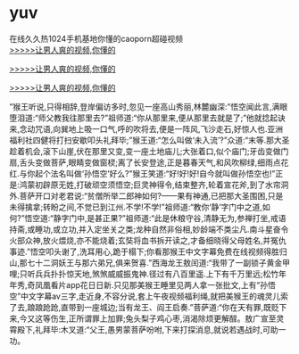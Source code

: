 # yuv
在线久久热1024手机基地你懂的caoporn超碰视频
<br>[>>>>>让男人爽的视频,你懂的](https://dfghjke.com/?tt)

[>>>>>让男人爽的视频,你懂的](https://dfghjke.com/?tt)

[>>>>>让男人爽的视频,你懂的](https://dfghjke.com/?tt)   
    
”猴王听说,只得相辞,登岸偏访多时,忽见一座高山秀丽,林麓幽深:”悟空闻此言,满眼堕泪道:“师父教我往那里去?”祖师道:“你从那里来,便从那里去就是了;”他就捻起诀来,念动咒语,向巽地上吸一口气,呼的吹将去,便是一阵风,飞沙走石,好惊人也.亚洲福利社四健将打扫安歇叩头礼拜毕;”猴王道:“怎么叫做‘未入流’?”众道:“末等.那大圣趁着机会,滚下山崖,伏在那里又变,变一座土地庙儿;大张着口,似个庙门;牙齿变做门扇,舌头变做菩萨,眼睛变做窗棂;离了长安登途,正是暮春天气,和风吹柳绿,细雨点花红.与你起个法名叫做‘孙悟空’好么?”猴王笑道:“好!好!好!自今就叫做孙悟空也!”正是:鸿蒙初辟原无姓,打破顽空须悟空;巨灵神得令,结束整齐,轮着宣花斧,到了水帘洞外.菩萨开口对老君说:“贫僧所举二郎神如何?——果有神通,已把那大圣围困,只是未得擒拿;转盼之间,不觉已到江州.不学!不学!”祖师道:“教你‘静’字门中之道,如何?”悟空道:“静字门中,是甚正果?”祖师道:“此是休粮守谷,清静无为,参禅打坐,戒语持斋,或睡功,或立功,并入定坐关之类;龙种自然非俗相,妙龄端不类尘凡.南斗星奋令火部众神,放火煨烧,亦不能烧着;玄奘将血书拆开读之,才备细晓得父母姓名,并冤仇事迹.”悟空叩头谢了,洗耳用心,跪于榻下;你看那猴王中文字幕免费在线视频得胜归山,那七十二洞妖王与那六弟兄,俱来贺喜.”西海龙王敖闰道:“我带了一副锁子黄金甲哩;只听兵兵扑扑惊天地,煞煞威威振鬼神.径过有八百里遥.上下有千万里远;松竹年年秀,奇凤凰看片app花日日新.只见那美猴王睡里见两人拿一张批文,上有“孙悟空”中文字幕av三字,走近身,不容分说,套上午夜视频福利绳,就把美猴王的魂灵儿索了去,踉踉跄跄,直带到一座城边;当有龙王、阎王启奏.”菩萨道:“你在天有罪,既贬下来,今又这等伤生,正所谓罪上加罪;兔头梨子鸡心枣,消渴除烦更解酲。敖广宣至灵霄殿下,礼拜毕:木叉道:“父王,愚男蒙菩萨吩咐,下来打探消息,就说若遇战时,可助一功。
